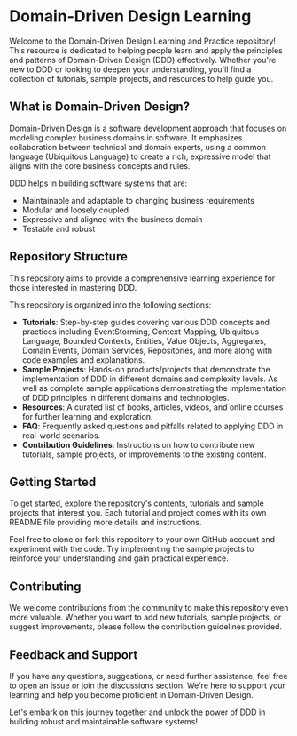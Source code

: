 # Domain-Driven Design Learning

Welcome to the Domain-Driven Design Learning and Practice repository! This resource is dedicated to helping people learn and apply the principles and patterns of Domain-Driven Design (DDD) effectively. Whether you're new to DDD or looking to deepen your understanding, you'll find a collection of tutorials, sample projects, and resources to help guide you.

## What is Domain-Driven Design?

Domain-Driven Design is a software development approach that focuses on modeling complex business domains in software. It emphasizes collaboration between technical and domain experts, using a common language (Ubiquitous Language) to create a rich, expressive model that aligns with the core business concepts and rules.

DDD helps in building software systems that are:

- Maintainable and adaptable to changing business requirements
- Modular and loosely coupled
- Expressive and aligned with the business domain
- Testable and robust

## Repository Structure
This repository aims to provide a comprehensive learning experience for those interested in mastering DDD. 

This repository is organized into the following sections:

- **Tutorials**: Step-by-step guides covering various DDD concepts and practices including EventStorming, Context Mapping, Ubiquitous Language, Bounded Contexts, Entities, Value Objects, Aggregates, Domain Events, Domain Services, Repositories, and more along with code examples and explanations.
- **Sample Projects**: Hands-on products/projects that demonstrate the implementation of DDD in different domains and complexity levels. As well as complete sample applications demonstrating the implementation of DDD principles in different domains and technologies.
- **Resources**: A curated list of books, articles, videos, and online courses for further learning and exploration.
- **FAQ**: Frequently asked questions and pitfalls related to applying DDD in real-world scenarios.
- **Contribution Guidelines**: Instructions on how to contribute new tutorials, sample projects, or improvements to the existing content.

## Getting Started

To get started, explore the repository's contents, tutorials and sample projects that interest you. Each tutorial and project comes with its own README file providing more details and instructions.

Feel free to clone or fork this repository to your own GitHub account and experiment with the code. Try implementing the sample projects to reinforce your understanding and gain practical experience. 

## Contributing

We welcome contributions from the community to make this repository even more valuable. Whether you want to add new tutorials, sample projects, or suggest improvements, please follow the contribution guidelines provided.

## Feedback and Support

If you have any questions, suggestions, or need further assistance, feel free to open an issue or join the discussions section. We're here to support your learning and help you become proficient in Domain-Driven Design.

Let's embark on this journey together and unlock the power of DDD in building robust and maintainable software systems!
